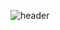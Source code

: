 ![header](https://capsule-render.vercel.app/api?type=waving&color=auto&height=300&section=header&text=asfdbw01%20Github&fontSize=90)

<!--
**asfdbw01/asfdbw01** is a ✨ _special_ ✨ repository because its `README.md` (this file) appears on your GitHub profile.

Here are some ideas to get you started:

- 🔭 I’m currently working on ...
- 🌱 I’m currently learning ...
- 👯 I’m looking to collaborate on ...
- 🤔 I’m looking for help with ...
- 💬 Ask me about ...
- 📫 How to reach me: ...
- 😄 Pronouns: ...
- ⚡ Fun fact: ...
-->
